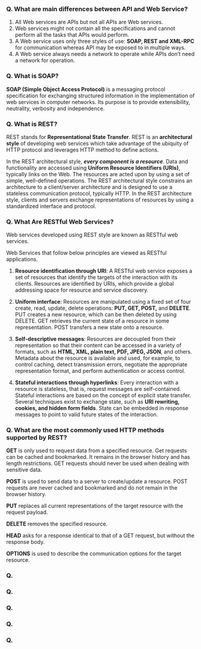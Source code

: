 [](#)

[](#)

[](#)

[](#)

### Q. What are main differences between API and Web Service?
1) All Web services are APIs but not all APIs are Web services.
2) Web services might not contain all the specifications and cannot perform all the tasks that APIs would perform.
3) A Web service uses only three styles of use: **SOAP, REST and XML-RPC** for communication whereas API may be exposed to in multiple ways.
4) A Web service always needs a network to operate while APIs don’t need a network for operation.

### Q. What is SOAP?
**SOAP (Simple Object Access Protocol)** is a messaging protocol specification for exchanging structured information in the implementation of web services in computer networks. Its purpose is to provide extensibility, neutrality, verbosity and independence.

### Q. What is REST?
REST stands for **Representational State Transfer**. REST is an **architectural style** of developing web services which take advantage of the ubiquity of HTTP protocol and leverages HTTP method to define actions.

In the REST architectural style, ***every component is a resource***. Data and functionality are accessed using **Uniform Resource Identifiers (URIs)**, typically links on the Web. The resources are acted upon by using a set of simple, well-defined operations. The REST architectural style constrains an architecture to a client/server architecture and is designed to use a stateless communication protocol, typically HTTP. In the REST architecture style, clients and servers exchange representations of resources by using a standardized interface and protocol.

### Q. What Are RESTful Web Services?
Web services developed using REST style are known as RESTful web services.

Web Services that follow below principles are viewed as RESTful applications.

1) **Resource identification through URI**: A RESTful web service exposes a set of resources that identify the targets of the interaction with its clients. Resources are identified by URIs, which provide a global addressing space for resource and service discovery.

2) **Uniform interface**: Resources are manipulated using a fixed set of four create, read, update, delete operations: **PUT, GET, POST,** and **DELETE**. PUT creates a new resource, which can be then deleted by using DELETE. GET retrieves the current state of a resource in some representation. POST transfers a new state onto a resource.

3) **Self-descriptive messages**: Resources are decoupled from their representation so that their content can be accessed in a variety of formats, such as **HTML, XML, plain text, PDF, JPEG, JSON**, and others. Metadata about the resource is available and used, for example, to control caching, detect transmission errors, negotiate the appropriate representation format, and perform authentication or access control.

4) **Stateful interactions through hyperlinks**: Every interaction with a resource is stateless, that is, request messages are self-contained. Stateful interactions are based on the concept of explicit state transfer. Several techniques exist to exchange state, such as **URI rewriting, cookies, and hidden form fields**. State can be embedded in response messages to point to valid future states of the interaction.

### Q. What are the most commonly used HTTP methods supported by REST?
**GET** is only used to request data from a specified resource. Get requests can be cached and bookmarked. It remains in the browser history and has length restrictions. GET requests should never be used when dealing with sensitive data.

**POST** is used to send data to a server to create/update a resource. POST requests are never cached and bookmarked and do not remain in the browser history.

**PUT** replaces all current representations of the target resource with the request payload.

**DELETE** removes the specified resource.

**HEAD** asks for a response identical to that of a GET request, but without the response body.

**OPTIONS** is used to describe the communication options for the target resource.

### Q. 

### Q. 

### Q. 

### Q. 
### Q. 